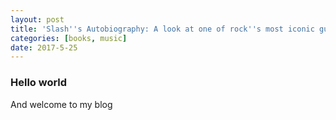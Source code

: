 ```yaml
---
layout: post
title: 'Slash''s Autobiography: A look at one of rock''s most iconic guitarists'
categories: [books, music]
date: 2017-5-25
---
```


### Hello world
And welcome to my blog
